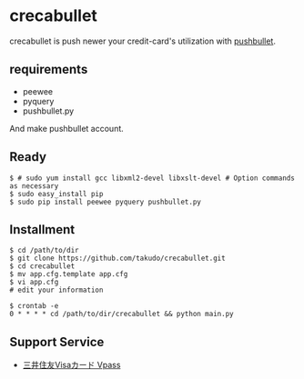 # crecabullet

crecabullet is push newer your credit-card's utilization with [pushbullet](https://www.pushbullet.com/).

## requirements

* peewee
* pyquery
* pushbullet.py

And make pushbullet account.

## Ready

```shell
$ # sudo yum install gcc libxml2-devel libxslt-devel # Option commands as necessary
$ sudo easy_install pip
$ sudo pip install peewee pyquery pushbullet.py
```

## Installment

```shell
$ cd /path/to/dir
$ git clone https://github.com/takudo/crecabullet.git
$ cd crecabullet
$ mv app.cfg.template app.cfg
$ vi app.cfg
# edit your information

$ crontab -e
0 * * * * cd /path/to/dir/crecabullet && python main.py
```

## Support Service

* [三井住友Visaカード Vpass](https://www.smbc-card.com/mem/vps/index.jsp)